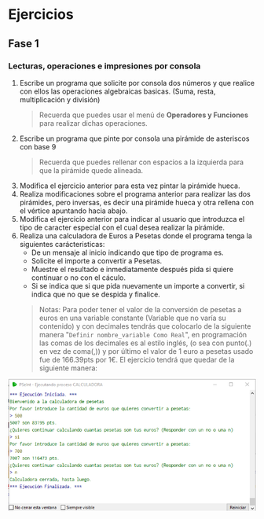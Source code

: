 # Ejercicios
## Fase 1
### Lecturas, operaciones e impresiones por consola
1. Escribe un programa que solicite por consola dos números y que realice con ellos las operaciones algebraicas basicas. (Suma, resta, multiplicación y división) 
    > Recuerda que puedes usar el menú de **Operadores y Funciones** para realizar dichas operaciones.
2. Escribe un programa que pinte por consola una pirámide de asteriscos con base 9 
    > Recuerda que puedes rellenar con espacios a la izquierda para que la pirámide quede alineada.
3. Modifica el ejercicio anterior para esta vez pintar la pirámide hueca.
4. Realiza modificaciones sobre el programa anterior para realizar las dos pirámides, pero inversas, es decir una pirámide hueca y otra rellena con el vértice apuntando hacia abajo.
5. Modifica el ejercicio anterior para indicar al usuario que introduzca el tipo de caracter especial con el cual desea realizar la pirámide.
6. Realiza una calculadora de Euros a Pesetas donde el programa tenga la siguientes carácteristicas:
    * De un mensaje al inicio indicando que tipo de programa es.
    * Solicite el importe a convertir a Pesetas.
    * Muestre el resultado e inmediatamente después pida si quiere continuar o no con el cáculo.
    * Si se indica que si que pida nuevamente un importe a convertir, si indica que no que se despida y finalice.
    > Notas: Para poder tener el valor de la conversión de pesetas a euros en una variable constante (Variable que no varía su contenido) y con decimales tendrás que colocarlo de la siguiente manera "`Definir nombre_variable Como Real`", en programación las comas de los decimales es al estilo inglés, (o sea con punto(.) en vez de coma(,)) y por último el valor de 1 euro a pesetas usado fue de 166.39pts por 1€.
    El ejercicio tendrá que quedar de la siguiente manera:

![Ejercicio chungo](resources/ejercicio_6.png)
